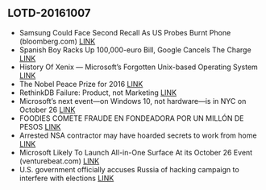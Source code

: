 ## LOTD-20161007

-  Samsung Could Face Second Recall As US Probes Burnt Phone  (bloomberg.com)  [LINK](https://hardware.slashdot.org/story/16/10/07/1353238/samsung-could-face-second-recall-as-us-probes-burnt-phone)
- Spanish Boy Racks Up 100,000-euro Bill, Google Cancels The Charge [LINK](https://freshasfuck.net/2016/10/07/spanish-boy-makes-100000-euro-bill-google-cancels-the-charge/)
- History Of Xenix — Microsoft’s Forgotten Unix-based Operating System [LINK](https://fossbytes.com/xenix-history-microsoft-unix-operating-system/)
- The Nobel Peace Prize for 2016 [LINK](http://www.nobelprize.org/nobel_prizes/peace/laureates/2016/press.html)
- RethinkDB Failure: Product, not Marketing [LINK](http://movingfulcrum.com/rethinkdb-failure-engineering-not-marketing/)
- Microsoft’s next event—on Windows 10, not hardware—is in NYC on October 26 [LINK](http://arstechnica.com/gadgets/2016/10/microsofts-next-event-on-windows-10-not-hardware-is-in-nyc-on-october-26/)
- FOODIES COMETE FRAUDE EN FONDEADORA POR UN MILLÓN DE PESOS [LINK](http://expansion.mx/tecnologia/2016/10/06/foodies-comete-fraude-en-fondeadora-por-un-millon-de-pesos)
- Arrested NSA contractor may have hoarded secrets to work from home [LINK](http://arstechnica.com/tech-policy/2016/10/nsa-leaks-suspect-portrayed-as-a-hoarder-with-minimal-home-computer-security/)
-  Microsoft Likely To Launch All-in-One Surface At its October 26 Event  (venturebeat.com)  [LINK](https://hardware.slashdot.org/story/16/10/07/1853258/microsoft-likely-to-launch-all-in-one-surface-at-its-october-26-event)
- U.S. government officially accuses Russia of hacking campaign to interfere with elections [LINK](https://www.washingtonpost.com/world/national-security/us-government-officially-accuses-russia-of-hacking-campaign-to-influence-elections/2016/10/07/4e0b9654-8cbf-11e6-875e-2c1bfe943b66_story.html)